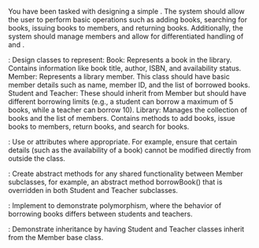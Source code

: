 You have been tasked with designing a simple . The system should allow the user to perform basic operations such as adding books, searching for books, issuing books to members, and returning books. Additionally, the system should manage members and allow for differentiated handling of and .

:
Design classes to represent:
Book: Represents a book in the library. Contains information like book title, author, ISBN, and availability status.
Member: Represents a library member. This class should have basic member details such as name, member ID, and the list of borrowed books.
Student and Teacher: These should inherit from Member but should have different borrowing limits (e.g., a student can borrow a maximum of 5 books, while a teacher can borrow 10).
Library: Manages the collection of books and the list of members. Contains methods to add books, issue books to members, return books, and search for books.

:
Use or attributes where appropriate. For example, ensure that certain details (such as the availability of a book) cannot be modified directly from outside the class.

:
Create abstract methods for any shared functionality between Member subclasses, for example, an abstract method borrowBook() that is overridden in both Student and Teacher subclasses.

:
Implement to demonstrate polymorphism, where the behavior of borrowing books differs between students and teachers.

:
Demonstrate inheritance by having Student and Teacher classes inherit from the Member base class.
